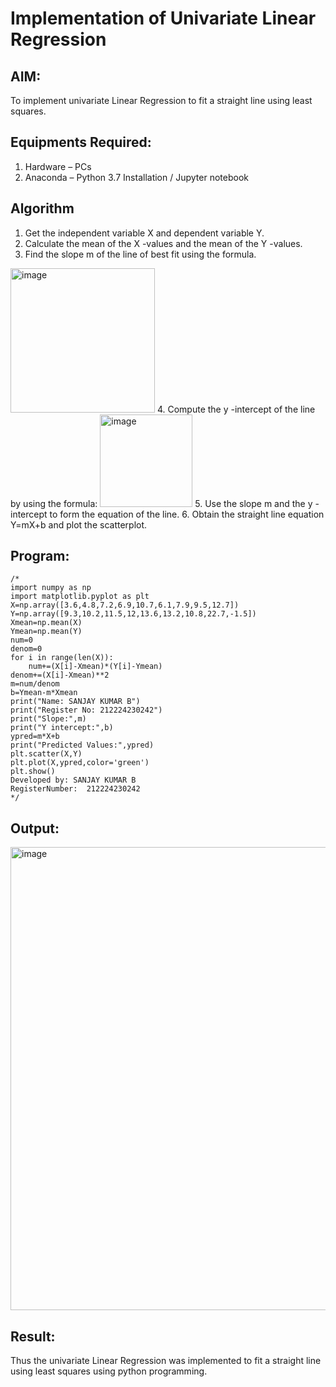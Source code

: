 # Implementation of Univariate Linear Regression
## AIM:
To implement univariate Linear Regression to fit a straight line using least squares.

## Equipments Required:
1. Hardware – PCs
2. Anaconda – Python 3.7 Installation / Jupyter notebook

## Algorithm
1. Get the independent variable X and dependent variable Y.
2. Calculate the mean of the X -values and the mean of the Y -values.
3. Find the slope m of the line of best fit using the formula. 
<img width="231" alt="image" src="https://user-images.githubusercontent.com/93026020/192078527-b3b5ee3e-992f-46c4-865b-3b7ce4ac54ad.png">
4. Compute the y -intercept of the line by using the formula:
<img width="148" alt="image" src="https://user-images.githubusercontent.com/93026020/192078545-79d70b90-7e9d-4b85-9f8b-9d7548a4c5a4.png">
5. Use the slope m and the y -intercept to form the equation of the line.
6. Obtain the straight line equation Y=mX+b and plot the scatterplot.

## Program:
```
/*
import numpy as np
import matplotlib.pyplot as plt
X=np.array([3.6,4.8,7.2,6.9,10.7,6.1,7.9,9.5,12.7])
Y=np.array([9.3,10.2,11.5,12,13.6,13.2,10.8,22.7,-1.5])
Xmean=np.mean(X)
Ymean=np.mean(Y)
num=0
denom=0
for i in range(len(X)):
    num+=(X[i]-Xmean)*(Y[i]-Ymean)
denom+=(X[i]-Xmean)**2
m=num/denom
b=Ymean-m*Xmean
print("Name: SANJAY KUMAR B")
print("Register No: 212224230242")
print("Slope:",m)
print("Y intercept:",b)
ypred=m*X+b
print("Predicted Values:",ypred)
plt.scatter(X,Y)
plt.plot(X,ypred,color='green')
plt.show()
Developed by: SANJAY KUMAR B
RegisterNumber:  212224230242
*/
```

## Output:
<img width="1150" height="741" alt="image" src="https://github.com/user-attachments/assets/2ce8050e-72e4-4138-b0b8-808dec7d7e04" />



## Result:
Thus the univariate Linear Regression was implemented to fit a straight line using least squares using python programming.
